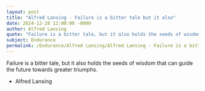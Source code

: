```yaml
---
layout: post
title: "Alfred Lansing - Failure is a bitter tale but it also"
date: 2024-12-28 12:00:00 -0000
author: Alfred Lansing
quote: "Failure is a bitter tale, but it also holds the seeds of wisdom that can guide the future towards greater triumphs."
subject: Endurance
permalink: /Endurance/Alfred Lansing/Alfred Lansing - Failure is a bitter tale but it also
---
```


Failure is a bitter tale, but it also holds the seeds of wisdom that can guide the future towards greater triumphs.

- Alfred Lansing
